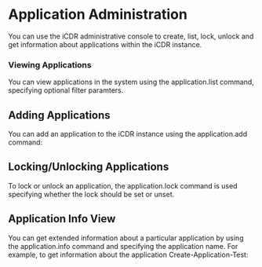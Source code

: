 # Application Administration

You can use the iCDR administrative console to create, list, lock, unlock and get information about applications within the iCDR instance.

### Viewing Applications

You can view applications in the system using the application.list command, specifying optional filter paramters.

## Adding Applications

You can add an application to the iCDR instance using the application.add command:

## Locking/Unlocking Applications

To lock or unlock an application, the application.lock command is used specifying whether the lock should be set or unset.

## Application Info View

You can get extended information about a particular application by using the application.info command and specifying the application name. For example, to get information about the application Create-Application-Test:

## 

